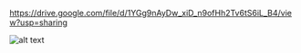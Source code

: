 <!-- link wireframe -->

https://drive.google.com/file/d/1YGg9nAyDw_xiD_n9ofHh2Tv6tS6iL_B4/view?usp=sharing

<!-- link untuk erd -->

![alt text](https://github.com/refitrihidayatullah/sirca-o2/blob/main/wireframe.png?raw=true)




